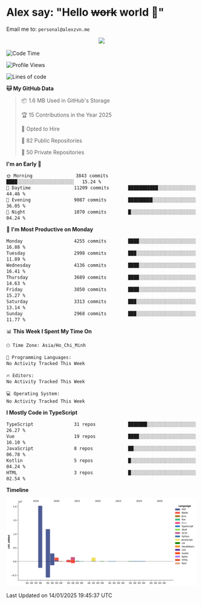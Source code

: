 # Alex say: "Hello ~~work~~ world 🐾"
Email me to: `personal@alexzvn.me`


<p align=center>
  <a href="https://skillicons.dev">
    <img src="https://skillicons.dev/icons?i=ts,js,php,nodejs,bun,vue,nuxt,react,svelte,tauri,laravel,rust,mongodb,docker,electron,redis,rabbitmq,tailwind,git,cloudflare,elysia,mysql,nginx,rollupjs,sentry,ubuntu,yarn,html,css,vite" />
  </a>
</p>

<!--START_SECTION:waka-->
![Code Time](http://img.shields.io/badge/Code%20Time-1%2C066%20hrs%2055%20mins-blue)

![Profile Views](http://img.shields.io/badge/Profile%20Views-1-blue)

![Lines of code](https://img.shields.io/badge/From%20Hello%20World%20I%27ve%20Written-40.6%20million%20lines%20of%20code-blue)

**🐱 My GitHub Data** 

> 📦 1.6 MB Used in GitHub's Storage 
 > 
> 🏆 15 Contributions in the Year 2025
 > 
> 💼 Opted to Hire
 > 
> 📜 82 Public Repositories 
 > 
> 🔑 50 Private Repositories 
 > 
**I'm an Early 🐤** 

```text
🌞 Morning                3843 commits        ████░░░░░░░░░░░░░░░░░░░░░   15.24 % 
🌆 Daytime                11209 commits       ███████████░░░░░░░░░░░░░░   44.46 % 
🌃 Evening                9087 commits        █████████░░░░░░░░░░░░░░░░   36.05 % 
🌙 Night                  1070 commits        █░░░░░░░░░░░░░░░░░░░░░░░░   04.24 % 
```
📅 **I'm Most Productive on Monday** 

```text
Monday                   4255 commits        ████░░░░░░░░░░░░░░░░░░░░░   16.88 % 
Tuesday                  2998 commits        ███░░░░░░░░░░░░░░░░░░░░░░   11.89 % 
Wednesday                4136 commits        ████░░░░░░░░░░░░░░░░░░░░░   16.41 % 
Thursday                 3689 commits        ████░░░░░░░░░░░░░░░░░░░░░   14.63 % 
Friday                   3850 commits        ████░░░░░░░░░░░░░░░░░░░░░   15.27 % 
Saturday                 3313 commits        ███░░░░░░░░░░░░░░░░░░░░░░   13.14 % 
Sunday                   2968 commits        ███░░░░░░░░░░░░░░░░░░░░░░   11.77 % 
```


📊 **This Week I Spent My Time On** 

```text
🕑︎ Time Zone: Asia/Ho_Chi_Minh

💬 Programming Languages: 
No Activity Tracked This Week

🔥 Editors: 
No Activity Tracked This Week

💻 Operating System: 
No Activity Tracked This Week
```

**I Mostly Code in TypeScript** 

```text
TypeScript               31 repos            ███████░░░░░░░░░░░░░░░░░░   26.27 % 
Vue                      19 repos            ████░░░░░░░░░░░░░░░░░░░░░   16.10 % 
JavaScript               8 repos             ██░░░░░░░░░░░░░░░░░░░░░░░   06.78 % 
Kotlin                   5 repos             █░░░░░░░░░░░░░░░░░░░░░░░░   04.24 % 
HTML                     3 repos             █░░░░░░░░░░░░░░░░░░░░░░░░   02.54 % 
```



**Timeline**

![Lines of Code chart](https://raw.githubusercontent.com/alexzvn/alexzvn/main/assets/bar_graph.png)


 Last Updated on 14/01/2025 19:45:37 UTC
<!--END_SECTION:waka-->
